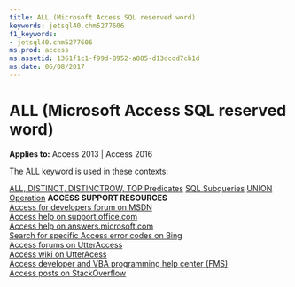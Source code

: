 ```yaml
---
title: ALL (Microsoft Access SQL reserved word)
keywords: jetsql40.chm5277606
f1_keywords:
- jetsql40.chm5277606
ms.prod: access
ms.assetid: 1361f1c1-f99d-8952-a885-d13dcdd7cb1d
ms.date: 06/08/2017
---
```



# ALL (Microsoft Access SQL reserved word)

  

**Applies to:** Access 2013 | Access 2016

The ALL keyword is used in these contexts:

[ALL, DISTINCT, DISTINCTROW, TOP Predicates](all-distinct-distinctrow-top-predicates-microsoft-access-sql.md)
[SQL Subqueries](http://msdn.microsoft.com/library/3B6C0A5D-AB24-E1CF-0175-3F8E68C2DFBF%28Office.15%29.aspx)
[UNION Operation](http://msdn.microsoft.com/library/A5139921-51E5-7D96-74E3-11C3FD5F7EAA%28Office.15%29.aspx)
 **ACCESS SUPPORT RESOURCES**<br>
[Access for developers forum on MSDN](https://social.msdn.microsoft.com/Forums/office/en-US/home?forum=accessdev)<br>
[Access help on support.office.com](https://support.office.com/search/results?query=Access)<br>
[Access help on answers.microsoft.com](http://answers.microsoft.com/en-us/office/forum/access?page=1&tab=question&status=all&auth=1)<br>
[Search for specific Access error codes on Bing](http://www.bing.com/)<br>
[Access forums on UtterAccess](http://www.utteraccess.com/forum/index.php?act=idx)<br>
[Access wiki on UtterAcess](http://www.utteraccess.com/forum/index.php?act=idx)<br>
[Access developer and VBA programming help center (FMS)](http://www.fmsinc.com/MicrosoftAccess/developer/)<br>
[Access posts on StackOverflow](http://stackoverflow.com/questions/tagged/ms-access)

